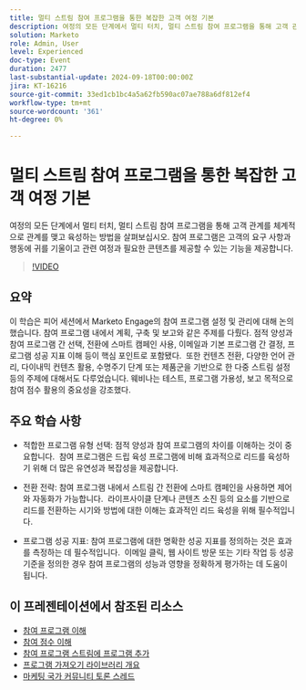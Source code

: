 ```yaml
---
title: 멀티 스트림 참여 프로그램을 통한 복잡한 고객 여정 기본
description: 여정의 모든 단계에서 멀티 터치, 멀티 스트림 참여 프로그램을 통해 고객 관계를 체계적으로 관계를 맺고 육성하는 방법을 살펴보십시오. 참여 프로그램은 고객의 요구 사항과 행동에 귀를 기울이고 관련 여정과 필요한 콘텐츠를 제공할 수 있는 기능을 제공합니다.
solution: Marketo
role: Admin, User
level: Experienced
doc-type: Event
duration: 2477
last-substantial-update: 2024-09-18T00:00:00Z
jira: KT-16216
source-git-commit: 33ed1cb1bc4a5a62fb590ac07ae788a6df812ef4
workflow-type: tm+mt
source-wordcount: '361'
ht-degree: 0%

---
```



# 멀티 스트림 참여 프로그램을 통한 복잡한 고객 여정 기본

여정의 모든 단계에서 멀티 터치, 멀티 스트림 참여 프로그램을 통해 고객 관계를 체계적으로 관계를 맺고 육성하는 방법을 살펴보십시오. 참여 프로그램은 고객의 요구 사항과 행동에 귀를 기울이고 관련 여정과 필요한 콘텐츠를 제공할 수 있는 기능을 제공합니다.

>[!VIDEO](https://video.tv.adobe.com/v/3434490/?learn=on)

## 요약

이 학습은 피어 세션에서 Marketo Engage의 참여 프로그램 설정 및 관리에 대해 논의했습니다. 참여 프로그램 내에서 계획, 구축 및 보고와 같은 주제를 다뤘다. 점적 양성과 참여 프로그램 간 선택, 전환에 스마트 캠페인 사용, 이메일과 기본 프로그램 간 결정, 프로그램 성공 지표 이해 등이 핵심 포인트로 포함됐다. &#x200B; 또한 컨텐츠 전환, 다양한 언어 관리, 다이내믹 컨텐츠 활용, 수명주기 단계 또는 제품군을 기반으로 한 다중 스트림 설정 등의 주제에 대해서도 다루었습니다. 웨비나는 테스트, 프로그램 가용성, 보고 목적으로 참여 점수 활용의 중요성을 강조했다. &#x200B;

## 주요 학습 사항

* 적합한 프로그램 유형 선택: 점적 양성과 참여 프로그램의 차이를 이해하는 것이 중요합니다. &#x200B; 참여 프로그램은 드립 육성 프로그램에 비해 효과적으로 리드를 육성하기 위해 더 많은 유연성과 복잡성을 제공합니다. &#x200B;

* 전환 전략: 참여 프로그램 내에서 스트림 간 전환에 스마트 캠페인을 사용하면 제어와 자동화가 가능합니다. &#x200B; 라이프사이클 단계나 콘텐츠 소진 등의 요소를 기반으로 리드를 전환하는 시기와 방법에 대한 이해는 효과적인 리드 육성을 위해 필수적입니다.

* 프로그램 성공 지표: 참여 프로그램에 대한 명확한 성공 지표를 정의하는 것은 효과를 측정하는 데 필수적입니다. &#x200B; 이메일 클릭, 웹 사이트 방문 또는 기타 작업 등 성공 기준을 정의한 경우 참여 프로그램의 성능과 영향을 정확하게 평가하는 데 도움이 됩니다. &#x200B;

## 이 프레젠테이션에서 참조된 리소스

* [참여 프로그램 이해](https://experienceleague.adobe.com/ko/docs/marketo/using/product-docs/email-marketing/drip-nurturing/creating-an-engagement-program/understanding-engagement-programs)
* [참여 점수 이해](https://experienceleague.adobe.com/ko/docs/marketo/using/product-docs/email-marketing/drip-nurturing/reports-and-notifications/understanding-the-engagement-score)
* [참여 프로그램 스트림에 프로그램 추가](https://experienceleague.adobe.com/ko/docs/marketo/using/product-docs/email-marketing/drip-nurturing/creating-an-engagement-program/adding-a-program-to-an-engagement-program-stream)
* [프로그램 가져오기 라이브러리 개요](https://experienceleague.adobe.com/ko/docs/marketo/using/product-docs/core-marketo-concepts/programs/program-library/program-import-library-overview)
* [마케팅 국가 커뮤니티 토론 스레드](https://nation.marketo.com/t5/product-discussions/sept-17-webinar-learn-from-your-peers-master-complex-customer/td-p/352582)

